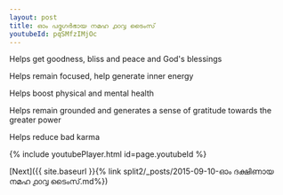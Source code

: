 ```yaml
---
layout: post
title: ഓം പദ്മഗർഭായ നമഹ ൧൦൮ ടൈംസ്
youtubeId: pqSMfzIMjOc
---
```

 
 
Helps get goodness, bliss and peace and God's blessings
 
Helps remain focused, help generate inner energy 
 
Helps boost physical and mental health 
 
Helps remain grounded and generates a sense of gratitude towards the greater power 
 
Helps reduce bad karma
 
 
 
 


{% include youtubePlayer.html id=page.youtubeId %}
 
[Next]({{ site.baseurl }}{% link  split2/_posts/2015-09-10-ഓം ദക്ഷിണായ നമഹ ൧൦൮ ടൈംസ്.md%})
 
